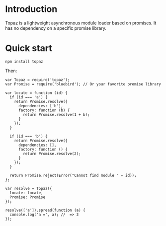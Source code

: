 # Introduction

Topaz is a lightweight asynchronous module loader based on promises. It
has no dependency on a specific promise library.

# Quick start

```
npm install topaz
```

Then:

```
var Topaz = require('topaz');
var Promise = require('bluebird'); // Or your favorite promise library

var locate = function (id) {
  if (id === 'a') {
    return Promise.resolve({
      dependencies: ['b'],
      factory: function (b) {
        return Promise.resolve(1 + b);
      }
    });
  }

  if (id === 'b') {
    return Promise.resolve({
      dependencies: [],
      factory: function () {
        return Promise.resolve(2);
      }
    });
  }

  return Promise.reject(Error("Cannot find module " + id));
};

var resolve = Topaz({
  locate: locate,
  Promise: Promise
});

resolve(['a']).spread(function (a) {
  console.log('a =', a); //  => 3
});
```
